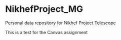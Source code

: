 # NikhefProject_MG
Personal data repository for Nikhef Project Telescope

This is a test for the Canvas assignment
